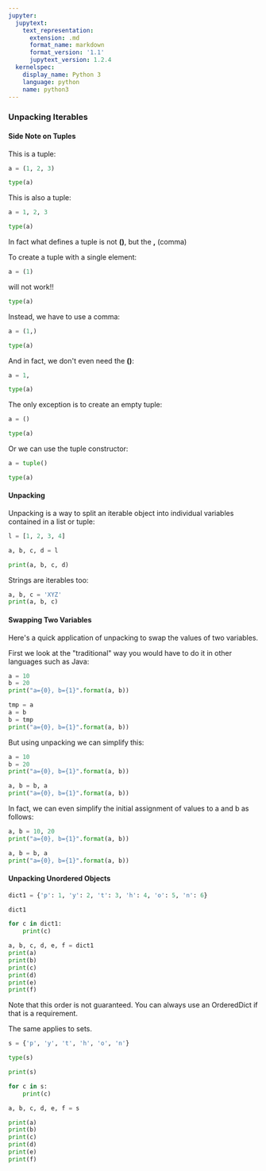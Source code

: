 ```yaml
---
jupyter:
  jupytext:
    text_representation:
      extension: .md
      format_name: markdown
      format_version: '1.1'
      jupytext_version: 1.2.4
  kernelspec:
    display_name: Python 3
    language: python
    name: python3
---
```


### Unpacking Iterables


#### Side Note on Tuples


This is a tuple:

```python
a = (1, 2, 3)
```

```python
type(a)
```

This is also a tuple:

```python
a = 1, 2, 3
```

```python
type(a)
```

In fact what defines a tuple is not **()**, but the **,** (comma)


To create a tuple with a single element:

```python
a = (1)
```

will not work!!

```python
type(a)
```

Instead, we have to use a comma:

```python
a = (1,)
```

```python
type(a)
```

And in fact, we don't even need the **()**:

```python
a = 1,
```

```python
type(a)
```

The only exception is to create an empty tuple:

```python
a = ()
```

```python
type(a)
```

Or we can use the tuple constructor:

```python
a = tuple()
```

```python
type(a)
```

#### Unpacking


Unpacking is a way to split an iterable object into individual variables contained in a list or tuple: 

```python
l = [1, 2, 3, 4]
```

```python
a, b, c, d = l
```

```python
print(a, b, c, d)
```

Strings are iterables too:

```python
a, b, c = 'XYZ'
print(a, b, c)
```

#### Swapping Two Variables


Here's a quick application of unpacking to swap the values of two variables.


First we look at the "traditional" way you would have to do it in other languages such as Java:

```python
a = 10
b = 20
print("a={0}, b={1}".format(a, b))

tmp = a
a = b
b = tmp
print("a={0}, b={1}".format(a, b))
```

But using unpacking we can simplify this:

```python
a = 10
b = 20
print("a={0}, b={1}".format(a, b))

a, b = b, a
print("a={0}, b={1}".format(a, b))
```

In fact, we can even simplify the initial assignment of values to a and b as follows:

```python
a, b = 10, 20
print("a={0}, b={1}".format(a, b))

a, b = b, a
print("a={0}, b={1}".format(a, b))
```

#### Unpacking Unordered Objects

```python
dict1 = {'p': 1, 'y': 2, 't': 3, 'h': 4, 'o': 5, 'n': 6}
```

```python
dict1
```

```python
for c in dict1:
    print(c)
```

```python
a, b, c, d, e, f = dict1
print(a)
print(b)
print(c)
print(d)
print(e)
print(f)
```

Note that this order is not guaranteed. You can always use an OrderedDict if that is a requirement.


The same applies to sets.

```python
s = {'p', 'y', 't', 'h', 'o', 'n'}
```

```python
type(s)
```

```python
print(s)
```

```python
for c in s:
    print(c)
```

```python
a, b, c, d, e, f = s
```

```python
print(a)
print(b)
print(c)
print(d)
print(e)
print(f)
```
